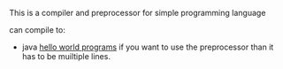 This is a compiler and preprocessor for simple programming language

can compile to:
* java
[hello world programs](https://github.com/Melthen-bor/Gold/wiki/Hello-world)
if you want to use the preprocessor than it has to be muiltiple lines.
